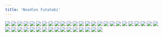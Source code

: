 ```yaml
---
title: 'Noodles Futatabi'
---
```


![](/images/great/part-16/great516.jpg)
![](/images/great/part-16/great517.jpg)
![](/images/great/part-16/great518.jpg)
![](/images/great/part-16/great519.jpg)
![](/images/great/part-16/great520.jpg)
![](/images/great/part-16/great521.jpg)
![](/images/great/part-16/great522.jpg)
![](/images/great/part-16/great523.jpg)
![](/images/great/part-16/great524.jpg)
![](/images/great/part-16/great525.jpg)
![](/images/great/part-16/great526.jpg)
![](/images/great/part-16/great527.jpg)
![](/images/great/part-16/great528.jpg)
![](/images/great/part-16/great529.jpg)
![](/images/great/part-16/great530.jpg)
![](/images/great/part-16/great531.jpg)
![](/images/great/part-16/great532.jpg)
![](/images/great/part-16/great533.jpg)
![](/images/great/part-16/great534.jpg)
![](/images/great/part-16/great535.jpg)
![](/images/great/part-16/great536.jpg)
![](/images/great/part-16/great537.jpg)
![](/images/great/part-16/great538.jpg)
![](/images/great/part-16/great539.jpg)
![](/images/great/part-16/great540.jpg)
![](/images/great/part-16/great541.jpg)
![](/images/great/part-16/great542.jpg)
![](/images/great/part-16/great543.jpg)
![](/images/great/part-16/great544.jpg)
![](/images/great/part-16/great545.jpg)
![](/images/great/part-16/great546.jpg)
![](/images/great/part-16/great547.jpg)
![](/images/great/part-16/great548.jpg)
![](/images/great/part-16/great549.jpg)
![](/images/great/part-16/great550.jpg)
![](/images/great/part-16/great551.jpg)
![](/images/great/part-16/great552.jpg)
![](/images/great/part-16/great553.jpg)
![](/images/great/part-16/great554.jpg)
![](/images/great/part-16/great555.jpg)
![](/images/great/part-16/great556.jpg)